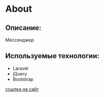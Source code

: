 # About

## Описание:
Мессенджер

## Используемые технологии: 
- Laravel
- jQuery
- Bootstrap

 [ссылка на сайт](http://about-service.herokuapp.com/)

